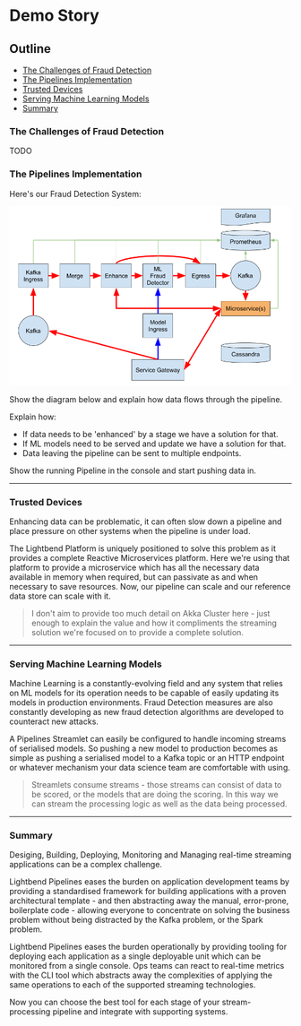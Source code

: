 # Demo Story

## Outline

- [The Challenges of Fraud Detection](#the-challenges-of-fraud-detection)
- [The Pipelines Implementation](#the-pipelines-implementation)
- [Trusted Devices](#trusted-devices)
- [Serving Machine Learning Models](#serving-machine-learning-models)
- [Summary](#summary)

### The Challenges of Fraud Detection

TODO

### The Pipelines Implementation

Here's our Fraud Detection System:

![Architecture Overview Diagram](arch-overview.png "Architecture Overview Diagram")

Show the diagram below and explain how data flows through the pipeline.

Explain how:

- If data needs to be 'enhanced' by a stage we have a solution for that.
- If ML models need to be served and update we have a solution for that.
- Data leaving the pipeline can be sent to multiple endpoints.

Show the running Pipeline in the console and start pushing data in.

---

### Trusted Devices

Enhancing data can be problematic, it can often slow down a pipeline and place pressure on other systems when the pipeline is under load.

The Lightbend Platform is uniquely positioned to solve this problem as it provides a complete Reactive Microservices platform. Here we're using that platform to provide a microservice which has all the necessary data available in memory when required, but can passivate as and when necessary to save resources. Now, our pipeline can scale and our reference data store can scale with it.

> I don't aim to provide too much detail on Akka Cluster here - just enough to explain the value and how it compliments the streaming solution we're focused on to provide a complete solution.

---

### Serving Machine Learning Models

Machine Learning is a constantly-evolving field and any system that relies on ML models for its operation needs to be capable of easily updating its models in production environments. Fraud Detection measures are also constantly developing as new fraud detection algorithms are developed to counteract new attacks. 

A Pipelines Streamlet can easily be configured to handle incoming streams of serialised models. So pushing a new model to production becomes as simple as pushing a serialised model to a Kafka topic or an HTTP endpoint or whatever mechanism your data science team are comfortable with using.

> Streamlets consume streams - those streams can consist of data to be scored, or the models that are doing the scoring. In this way we can stream the processing logic as well as the data being processed. 

---

### Summary

Desiging, Building, Deploying, Monitoring and Managing real-time streaming applications can be a complex challenge.

Lightbend Pipelines eases the burden on application development teams by providing a standardised framework for building applications with a proven architectural template - and then abstracting away the manual, error-prone, boilerplate code - allowing everyone to concentrate on solving the business problem without being distracted by the Kafka problem, or the Spark problem.

Lightbend Pipelines eases the burden operationally by providing tooling for deploying each application as a single deployable unit which can be monitored from a single console. Ops teams can react to real-time metrics with the CLI tool which abstracts away the complexities of applying the same operations to each of the supported streaming technologies. 

Now you can choose the best tool for each stage of your stream-processing pipeline and integrate with supporting systems.

